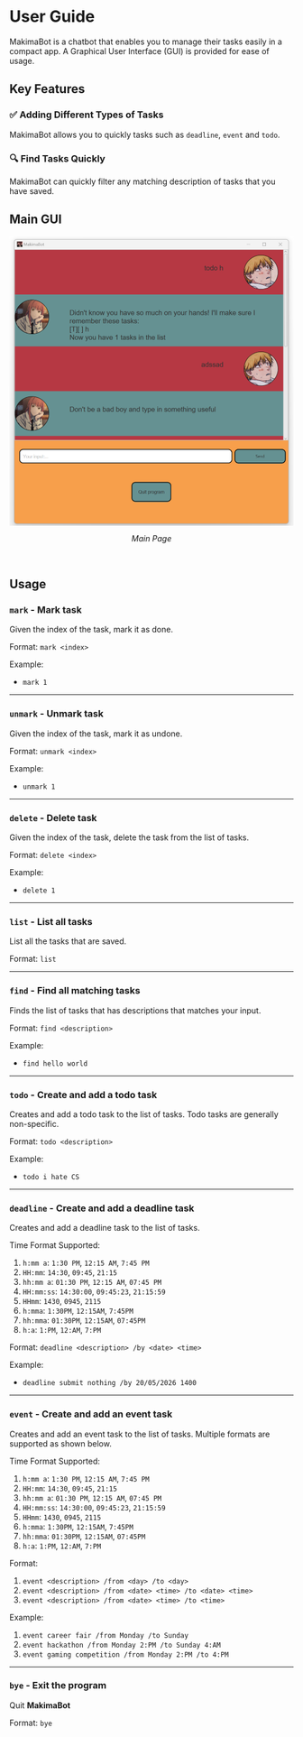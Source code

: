# User Guide
MakimaBot is a chatbot that enables you to manage their tasks easily in a compact app. A Graphical User Interface (GUI) is provided for ease of usage.
## Key Features

### ✅ Adding Different Types of Tasks

MakimaBot allows you to quickly tasks such as `deadline`, `event` and `todo`.

### 🔍 Find Tasks Quickly

MakimaBot can quickly filter any matching description of tasks that you have saved.

## Main GUI
<p align="center">
<img src="https://raw.githubusercontent.com/Acerizm/ip/master/src/main/resources/images/MainPage.png" align="center" height=auto width="600">
</p>
<p align="center">
<em>Main Page</em>
</p><br/>


## Usage

### `mark` - Mark task

Given the index of the task, mark it as done.

Format: `mark <index>`

Example:

- `mark 1`

---

### `unmark` - Unmark task

Given the index of the task, mark it as undone.

Format: `unmark <index>`

Example:

- `unmark 1`

---

### `delete` - Delete task

Given the index of the task, delete the task from the list of tasks.

Format: `delete <index>`

Example:

- `delete 1`

---

### `list` - List all tasks

List all the tasks that are saved.

Format: `list`

---

### `find` - Find all matching tasks

Finds the list of tasks that has descriptions that matches your input.

Format: `find <description>`

Example:

- `find hello world`

---

### `todo` - Create and add a todo task

Creates and add a todo task to the list of tasks. Todo tasks are generally non-specific.

Format: `todo <description>`

Example:

- `todo i hate CS`

---

### `deadline` - Create and add a deadline task

Creates and add a deadline task to the list of tasks.

Time Format Supported:
1. `h:mm a`: `1:30 PM`, `12:15 AM`, `7:45 PM`
2. `HH:mm`: `14:30`, `09:45`, `21:15`
3. `hh:mm a`: `01:30 PM`, `12:15 AM`, `07:45 PM`
4. `HH:mm:ss`: `14:30:00`, `09:45:23`, `21:15:59`
5. `HHmm`: `1430`, `0945`, `2115`
6. `h:mma`: `1:30PM`, `12:15AM`, `7:45PM`
7. `hh:mma`: `01:30PM`, `12:15AM`, `07:45PM`
8. `h:a`: `1:PM`, `12:AM`, `7:PM`

Format: `deadline <description> /by <date> <time>`

Example:

- `deadline submit nothing /by 20/05/2026 1400`

---

### `event` - Create and add an event task

Creates and add an event task to the list of tasks. 
Multiple formats are supported as shown below.

Time Format Supported:
1. `h:mm a`: `1:30 PM`, `12:15 AM`, `7:45 PM`
2. `HH:mm`: `14:30`, `09:45`, `21:15`
3. `hh:mm a`: `01:30 PM`, `12:15 AM`, `07:45 PM`
4. `HH:mm:ss`: `14:30:00`, `09:45:23`, `21:15:59`
5. `HHmm`: `1430`, `0945`, `2115`
6. `h:mma`: `1:30PM`, `12:15AM`, `7:45PM`
7. `hh:mma`: `01:30PM`, `12:15AM`, `07:45PM`
8. `h:a`: `1:PM`, `12:AM`, `7:PM`

Format:
1. `event <description> /from <day> /to <day>`
2. `event <description> /from <date> <time> /to <date> <time>`
3. `event <description> /from <date> <time> /to <time>`

Example:

1. `event career fair /from Monday /to Sunday`
2. `event hackathon /from Monday 2:PM /to Sunday 4:AM`
3. `event gaming competition /from Monday 2:PM /to 4:PM`
---

### `bye` - Exit the program

Quit **MakimaBot**

Format: `bye`